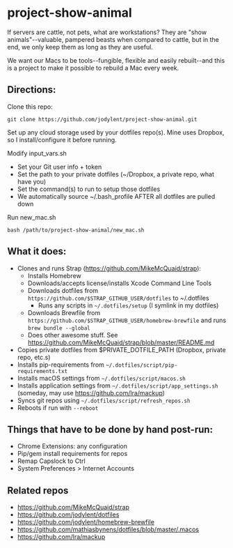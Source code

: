 # project-show-animal
If servers are cattle, not pets, what are workstations? They are "show animals"--valuable, pampered beasts when compared to cattle, but in the end, we only keep them as long as they are useful.

We want our Macs to be tools--fungible, flexible and easily rebuilt--and this is a project to make it possible to rebuild a Mac every week.

## Directions:

Clone this repo:

	git clone https://github.com/jodylent/project-show-animal.git

Set up any cloud storage used by your dotfiles repo(s). Mine uses Dropbox, so I install/configure it before running.

Modify input_vars.sh

* Set your Git user info + token
* Set the path to your private dotfiles (~/Dropbox, a private repo, what have you)
* Set the command(s) to run to setup those dotfiles
* We automatically source ~/.bash_profile AFTER all dotfiles are pulled down

Run new_mac.sh

	bash /path/to/project-show-animal/new_mac.sh

## What it does:
* Clones and runs Strap (https://github.com/MikeMcQuaid/strap):
    * Installs Homebrew
    * Downloads/accepts license/installs Xcode Command Line Tools
    * Downloads dotfiles from `https://github.com/$STRAP_GITHUB_USER/dotfiles` to ~/.dotfiles
	    * Runs any scripts in `~/.dotfiles/setup` (I symlink in my dotfiles)
    * Downloads Brewfile from `https://github.com/$STRAP_GITHUB_USER/homebrew-brewfile` and runs `brew bundle --global`
    * Does other awesome stuff. See https://github.com/MikeMcQuaid/strap/blob/master/README.md
* Copies private dotfiles from $PRIVATE\_DOTFILE\_PATH (Dropbox, private repo, etc.s)
* Installs pip-requirements from `~/.dotfiles/script/pip-requirements.txt`
* Installs macOS settings from `~/.dotfiles/script/macos.sh`
* Installs application settings from `~/.dotfiles/script/app_settings.sh` (someday, may use https://github.com/lra/mackup)
* Syncs git repos using `~/.dotfiles/script/refresh_repos.sh`
* Reboots if run with `--reboot`

## Things that have to be done by hand post-run:
* Chrome Extensions: any configuration
* Pip/gem install requirements for repos
* Remap Capslock to Ctrl
* System Preferences > Internet Accounts

## Related repos
* https://github.com/MikeMcQuaid/strap
* https://github.com/jodylent/dotfiles
* https://github.com/jodylent/homebrew-brewfile
* https://github.com/mathiasbynens/dotfiles/blob/master/.macos
* https://github.com/lra/mackup